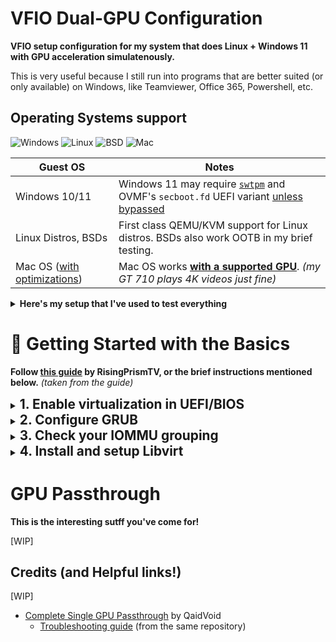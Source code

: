 # VFIO Dual-GPU Configuration

**VFIO setup configuration for my system that does Linux + Windows 11 with GPU acceleration simulatenously.**

This is very useful because I still run into programs that are better suited (or only available) on Windows, like Teamviewer, Office 365, Powershell, etc.

## Operating Systems support

![Windows](https://img.shields.io/badge/Windows-blue?style=for-the-badge&logo=Windows-11&logoColor=white&color=0078D4)
![Linux](https://img.shields.io/badge/Linux-black?style=for-the-badge&logo=Linux&logoColor=white&color=2d2d2d)
![BSD](https://img.shields.io/badge/BSD-black?style=for-the-badge&logo=FreeBSD&logoColor=white&color=AB2B28)
![Mac](https://img.shields.io/badge/macOS-black?style=for-the-badge&logo=Apple&logoColor=black&color=white)

| **Guest OS**                                                              | **Notes**                                                                                                                                                                                             |
| ------------------------------------------------------------------------- | ----------------------------------------------------------------------------------------------------------------------------------------------------------------------------------------------------- |
| Windows 10/11                                                             | Windows 11 may require [`swtpm`](https://github.com/stefanberger/swtpm) and OVMF's `secboot.fd` UEFI variant [unless bypassed](https://www.tomshardware.com/how-to/bypass-windows-11-tpm-requirement) |
| Linux Distros, BSDs                                                       | First class QEMU/KVM support for Linux distros. BSDs also work OOTB in my brief testing.                                                                                                              |
| Mac OS ([with optimizations](https://github.com/sickcodes/osx-optimizer)) | Mac OS works [**with a supported GPU**](https://dortania.github.io/GPU-Buyers-Guide/). _(my GT 710 plays 4K videos just fine)_                                                                        |

<details>
<summary><b>Here's my setup that I've used to test everything</b></summary>

| **Category**    | **Hardware**                          | **Notes**                                                                                 |
| --------------- | ------------------------------------- | ----------------------------------------------------------------------------------------- |
| **CPU**         | AMD Ryzen 9 3900X                     |                                                                                           |
| **Motherboard** | Gigabyte Aorus X570 Elite WiFi        | _I bought this board, since Gigabyte usually has good IOMMU isolation_                    |
| **GPUs**        | 2 x NVIDIA GT 710 - (Asus & Gigabyte) | _(yes they are from the pandemic times)_                                                  |
| **Host OS**     | Fedora 37 w/ KDE Plasma               | This setup is also tested on Ubuntu 22.10 and instructions are provided along with Fedora |

</details>

# 🚀 Getting Started with the Basics

**Follow [this guide](https://gitlab.com/risingprismtv/single-gpu-passthrough/-/wikis/home) by RisingPrismTV, or the brief instructions mentioned below.** _(taken from the guide)_

<!-- These link to already excellent guides made by others to avoid repetitions and potentially contradicting instructions from my side. -->

<details>
<summary><b style="font-size: 1.3rem;">1. Enable virtualization in UEFI/BIOS</b></summary>
This varies between AMD and Intel platforms. Refer to your motherboard's user manual.

**_For example:_**

- Intel (ASUS): https://www.asus.com/support/FAQ/1043786/

</details>

<details>
<summary><b style="font-size: 1.3rem;">2. Configure GRUB</b></summary>

- Add IOMMU flags in the `GRUB_CMDLINE_LINUX` line in `/etc/default/grub`

  - **_For AMD CPUs:_** `amd_iommu=on iommu=pt`

    **_For Intel CPUs:_** `intel_iommu=on iommu=pt`

  - `iommu=pt` leads to [less overhead](https://access.redhat.com/documentation/en-us/red_hat_virtualization/4.1/html/installation_guide/appe-configuring_a_hypervisor_host_for_pci_passthrough) and thus [better performance](https://www.reddit.com/r/Proxmox/comments/hhx77k/the_importance_of_iommupt_with_gpu_pass_through_i/).

    **For example:**

    ```bash
    GRUB_CMDLINE_LINUX="rhgb quiet amd_iommu=on iommu=pt"
    ```

- Update grub

  ```bash
  # Ubuntu
  sudo grub-mkconfig -o /boot/grub/grub.cfg

  # Fedora/CentOS/RHEL
  sudo grub2-mkconfig -o /etc/grub2-efi.cfg
  ```

- Reboot and verify

  ```bash
  cat /proc/cmdline | grep iommu
  ```

> Adding **`rd.driver.pre=vfio-pci`** may help if `vfio-pci` isn't being loaded instead of the vendor drivers (`nvidia` or `amdgpu`), but is not needed on most systems.

</details>

<details>
<summary><b style="font-size: 1.3rem;">3. Check your IOMMU grouping</b></summary>

- You can only passthrough all the devices in an IOMMU group.

  That's why it is best if your GPU is in its own separate IOMMU group, or the components of your GPU are in their own isolated group.

- If not, then you will need to also passthrough every other device in that IOMMU group, which isn't always desirable or possible.

- To check your IOMMU groups, run this in your terminal: _(source: [Archwiki](https://wiki.archlinux.org/title/PCI_passthrough_via_OVMF#Ensuring_that_the_groups_are_valid))_

  ```bash
  #!/bin/bash
  shopt -s nullglob
  for g in $(find /sys/kernel/iommu_groups/* -maxdepth 0 -type d | sort -V); do
    echo "IOMMU Group ${g##*/}:"
    for d in $g/devices/*; do
        echo -e "\t$(lspci -nns ${d##*/})"
    done;
  done;
  ```

    <details>
    <summary><i>My sample output</i></summary>

  <b>Notice that I have two GT 710 GPUs in IOMMU Group 22 and 25 respectively, each having a VGA and Audio component with no other device in the group.</b>

  ```bash
  IOMMU Group 0:
        00:01.0 Host bridge [0600]: Advanced Micro Devices, Inc. [AMD] Starship/Matisse PCIe Dummy Host Bridge [1022:1482]
  IOMMU Group 1:
        00:01.1 PCI bridge [0604]: Advanced Micro Devices, Inc. [AMD] Starship/Matisse GPP Bridge [1022:1483]
  IOMMU Group 2:
        00:01.2 PCI bridge [0604]: Advanced Micro Devices, Inc. [AMD] Starship/Matisse GPP Bridge [1022:1483]
  IOMMU Group 3:
        00:02.0 Host bridge [0600]: Advanced Micro Devices, Inc. [AMD] Starship/Matisse PCIe Dummy Host Bridge [1022:1482]
  IOMMU Group 4:
        00:03.0 Host bridge [0600]: Advanced Micro Devices, Inc. [AMD] Starship/Matisse PCIe Dummy Host Bridge [1022:1482]
  IOMMU Group 5:
        00:03.1 PCI bridge [0604]: Advanced Micro Devices, Inc. [AMD] Starship/Matisse GPP Bridge [1022:1483]
  IOMMU Group 6:
        00:04.0 Host bridge [0600]: Advanced Micro Devices, Inc. [AMD] Starship/Matisse PCIe Dummy Host Bridge [1022:1482]
  IOMMU Group 7:
        00:05.0 Host bridge [0600]: Advanced Micro Devices, Inc. [AMD] Starship/Matisse PCIe Dummy Host Bridge [1022:1482]
  IOMMU Group 8:
        00:07.0 Host bridge [0600]: Advanced Micro Devices, Inc. [AMD] Starship/Matisse PCIe Dummy Host Bridge [1022:1482]
  IOMMU Group 9:
        00:07.1 PCI bridge [0604]: Advanced Micro Devices, Inc. [AMD] Starship/Matisse Internal PCIe GPP Bridge 0 to bus[E:B] [1022:1484]
  IOMMU Group 10:
        00:08.0 Host bridge [0600]: Advanced Micro Devices, Inc. [AMD] Starship/Matisse PCIe Dummy Host Bridge [1022:1482]
  IOMMU Group 11:
        00:08.1 PCI bridge [0604]: Advanced Micro Devices, Inc. [AMD] Starship/Matisse Internal PCIe GPP Bridge 0 to bus[E:B] [1022:1484]
  IOMMU Group 12:
        00:14.0 SMBus [0c05]: Advanced Micro Devices, Inc. [AMD] FCH SMBus Controller [1022:790b] (rev 61)
        00:14.3 ISA bridge [0601]: Advanced Micro Devices, Inc. [AMD] FCH LPC Bridge [1022:790e] (rev 51)
  IOMMU Group 13:
        00:18.0 Host bridge [0600]: Advanced Micro Devices, Inc. [AMD] Matisse/Vermeer Data Fabric: Device 18h; Function 0 [1022:1440]
        00:18.1 Host bridge [0600]: Advanced Micro Devices, Inc. [AMD] Matisse/Vermeer Data Fabric: Device 18h; Function 1 [1022:1441]
        00:18.2 Host bridge [0600]: Advanced Micro Devices, Inc. [AMD] Matisse/Vermeer Data Fabric: Device 18h; Function 2 [1022:1442]
        00:18.3 Host bridge [0600]: Advanced Micro Devices, Inc. [AMD] Matisse/Vermeer Data Fabric: Device 18h; Function 3 [1022:1443]
        00:18.4 Host bridge [0600]: Advanced Micro Devices, Inc. [AMD] Matisse/Vermeer Data Fabric: Device 18h; Function 4 [1022:1444]
        00:18.5 Host bridge [0600]: Advanced Micro Devices, Inc. [AMD] Matisse/Vermeer Data Fabric: Device 18h; Function 5 [1022:1445]
        00:18.6 Host bridge [0600]: Advanced Micro Devices, Inc. [AMD] Matisse/Vermeer Data Fabric: Device 18h; Function 6 [1022:1446]
        00:18.7 Host bridge [0600]: Advanced Micro Devices, Inc. [AMD] Matisse/Vermeer Data Fabric: Device 18h; Function 7 [1022:1447]
  IOMMU Group 14:
        01:00.0 Non-Volatile memory controller [0108]: Samsung Electronics Co Ltd NVMe SSD Controller 980 [144d:a809]
  IOMMU Group 15:
        02:00.0 PCI bridge [0604]: Advanced Micro Devices, Inc. [AMD] Matisse Switch Upstream [1022:57ad]
  IOMMU Group 16:
        03:02.0 PCI bridge [0604]: Advanced Micro Devices, Inc. [AMD] Matisse PCIe GPP Bridge [1022:57a3]
  IOMMU Group 17:
        03:03.0 PCI bridge [0604]: Advanced Micro Devices, Inc. [AMD] Matisse PCIe GPP Bridge [1022:57a3]
  IOMMU Group 18:
        03:04.0 PCI bridge [0604]: Advanced Micro Devices, Inc. [AMD] Matisse PCIe GPP Bridge [1022:57a3]
  IOMMU Group 19:
        03:08.0 PCI bridge [0604]: Advanced Micro Devices, Inc. [AMD] Matisse PCIe GPP Bridge [1022:57a4]
        07:00.0 Non-Essential Instrumentation [1300]: Advanced Micro Devices, Inc. [AMD] Starship/Matisse Reserved SPP [1022:1485]
        07:00.1 USB controller [0c03]: Advanced Micro Devices, Inc. [AMD] Matisse USB 3.0 Host Controller [1022:149c]
        07:00.3 USB controller [0c03]: Advanced Micro Devices, Inc. [AMD] Matisse USB 3.0 Host Controller [1022:149c]
  IOMMU Group 20:
        03:09.0 PCI bridge [0604]: Advanced Micro Devices, Inc. [AMD] Matisse PCIe GPP Bridge [1022:57a4]
        08:00.0 SATA controller [0106]: Advanced Micro Devices, Inc. [AMD] FCH SATA Controller [AHCI mode] [1022:7901] (rev 51)
  IOMMU Group 21:
        03:0a.0 PCI bridge [0604]: Advanced Micro Devices, Inc. [AMD] Matisse PCIe GPP Bridge [1022:57a4]
        09:00.0 SATA controller [0106]: Advanced Micro Devices, Inc. [AMD] FCH SATA Controller [AHCI mode] [1022:7901] (rev 51)
  IOMMU Group 22:
        04:00.0 VGA compatible controller [0300]: NVIDIA Corporation GK208B [GeForce GT 710] [10de:128b] (rev a1)
        04:00.1 Audio device [0403]: NVIDIA Corporation GK208 HDMI/DP Audio Controller [10de:0e0f] (rev a1)
  IOMMU Group 23:
        05:00.0 Network controller [0280]: Intel Corporation Dual Band Wireless-AC 3168NGW [Stone Peak] [8086:24fb] (rev 10)
  IOMMU Group 24:
        06:00.0 Ethernet controller [0200]: Intel Corporation I211 Gigabit Network Connection [8086:1539] (rev 03)
  IOMMU Group 25:
        0a:00.0 VGA compatible controller [0300]: NVIDIA Corporation GK208B [GeForce GT 710] [10de:128b] (rev a1)
        0a:00.1 Audio device [0403]: NVIDIA Corporation GK208 HDMI/DP Audio Controller [10de:0e0f] (rev a1)
  IOMMU Group 26:
        0b:00.0 Non-Essential Instrumentation [1300]: Advanced Micro Devices, Inc. [AMD] Starship/Matisse PCIe Dummy Function [1022:148a]
  IOMMU Group 27:
        0c:00.0 Non-Essential Instrumentation [1300]: Advanced Micro Devices, Inc. [AMD] Starship/Matisse Reserved SPP [1022:1485]
  IOMMU Group 28:
        0c:00.1 Encryption controller [1080]: Advanced Micro Devices, Inc. [AMD] Starship/Matisse Cryptographic Coprocessor PSPCPP [1022:1486]
  IOMMU Group 29:
        0c:00.3 USB controller [0c03]: Advanced Micro Devices, Inc. [AMD] Matisse USB 3.0 Host Controller [1022:149c]
  IOMMU Group 30:
        0c:00.4 Audio device [0403]: Advanced Micro Devices, Inc. [AMD] Starship/Matisse HD Audio Controller [1022:1487]
  ```

  </details>

- If your IOMMU groups aren't very isolated, trying enabling "ACS/ARI" option for better IOMMU grouping on most motherboards.

**Also checkout:**

- [Archwiki - PCI Passthrough](https://wiki.archlinux.org/title/PCI_passthrough_via_OVMF)

- [ASRock Deskmini ACS](https://www.reddit.com/r/ASRock/comments/pfza16/deskmini_x300_bios_with_acs_enable/)

- [Unraid GPU passthrough](https://forums.unraid.net/topic/87557-guide-asrock-x570-taichi-vm-w-hardware-passthrough/)

- [Ryzen 5000 APUs IOMMU](https://www.reddit.com/r/VFIO/comments/pd7ktr/comment/haspc9y/)

</details>

<details>
<summary><b style="font-size: 1.3rem;">4. Install and setup Libvirt</b></summary>

- ##### Fedora:

```bash
# Install packages from virtualization group
sudo dnf install "@virtualization" -y
```

- ##### Ubuntu:

```bash
# Installing virt-manager should grab all dependencies?
sudo apt install virt-manager -y
```

### 5. Start Libvirt

- Reboot the system for sanity
- Enable `libvirtd` service

```bash
sudo systemctl enable --now libvirtd
```

</details>

# GPU Passthrough

**This is the interesting sutff you've come for!**

[WIP]

## Credits (and Helpful links!)

[WIP]

- [Complete Single GPU Passthrough](https://github.com/QaidVoid/Complete-Single-GPU-Passthrough) by QaidVoid
  - [Troubleshooting guide](https://docs.google.com/document/d/17Wh9_5HPqAx8HHk-p2bGlR0E-65TplkG18jvM98I7V8/) (from the same repository)
